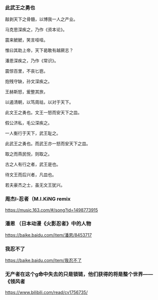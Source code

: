 ### 此武王之勇也

敲剥天下之骨髓，以博我一人之产业。

马克思深疾之，乃作《资本论》。

震来虩虩，笑言哑哑。

惟曰其助上帝，天下曷敢有越厥志？

潘恩深疾之，乃作《常识》。

震惊百里，不丧匕鬯。

抱残守缺，孙文深疾之。

王赫斯怒，爰整其旅，

以遏清朝，以笃周祜，以对于天下。

此文王之勇也。文王一怒而安天下之皿。

假公济私，毛公深疾之。

一人衡行于天下，武王耻之。

此武王之勇也。而武王亦一怒而安天下之皿。

取之而燕民悦，则取之。

古之人有行之者，武王是也。

待文王而后兴者，凡皿也。

若夫豪杰之士，虽无文王犹兴。

### 周杰l-忍者（M.I.KiNG remix
https://music.163.com/#/song?id=1498773915

### 潘恩 （日本动漫《火影忍者》中的人物
https://baike.baidu.com/item/潘恩/8453717

### 我忍不了
https://baike.baidu.com/item/我忍不了

### 无产者在这个g命中失去的只是锁链，他们获得的将是整个世界——《领风者
https://www.bilibili.com/read/cv1756735/
